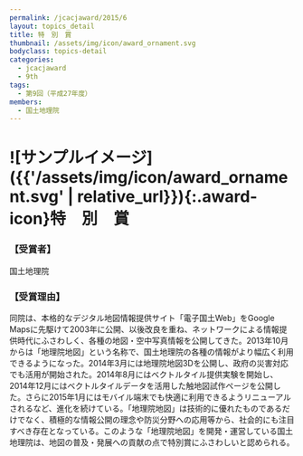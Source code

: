 ```yaml
---
permalink: /jcacjaward/2015/6
layout: topics_detail
title: 特　別　賞
thumbnail: /assets/img/icon/award_ornament.svg
bodyclass: topics-detail
categories:
  - jcacjaward
  - 9th
tags:
  - 第9回（平成27年度）
members:
  - 国土地理院
---
```


# ![サンプルイメージ]({{'/assets/img/icon/award_ornament.svg' | relative_url}}){:.award-icon}特　別　賞

### 【受賞者】

国土地理院

### 【受賞理由】

同院は、本格的なデジタル地図情報提供サイト「電子国土Web」をGoogle Mapsに先駆けて2003年に公開、以後改良を重ね、ネットワークによる情報提供時代にふさわしく、各種の地図・空中写真情報を公開してきた。2013年10月からは「地理院地図」という名称で、国土地理院の各種の情報がより幅広く利用できるようになった。2014年3月には地理院地図3Dを公開し、政府の災害対応でも活用が開始された。2014年8月にはベクトルタイル提供実験を開始し、2014年12月にはベクトルタイルデータを活用した触地図試作ページを公開した。さらに2015年1月にはモバイル端末でも快適に利用できるようリニューアルされるなど、進化を続けている。「地理院地図」は技術的に優れたものであるだけでなく、積極的な情報公開の理念や防災分野への応用等から、社会的にも注目すべき存在となっている。このような「地理院地図」を開発・運営している国土地理院は、地図の普及・発展への貢献の点で特別賞にふさわしいと認められる。
